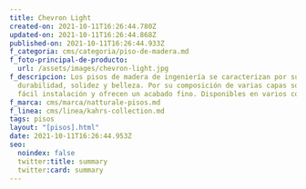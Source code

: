 ```yaml
---
title: Chevron Light
created-on: 2021-10-11T16:26:44.780Z
updated-on: 2021-10-11T16:26:44.868Z
published-on: 2021-10-11T16:26:44.933Z
f_categoria: cms/categoria/piso-de-madera.md
f_foto-principal-de-producto:
  url: /assets/images/chevron-light.jpg
f_descripcion: Los pisos de madera de ingeniería se caracterizan por su
  durabilidad, solidez y belleza. Por su composición de varias capas son de
  fácil instalación y ofrecen un acabado fino. Disponibles en varios colores.
f_marca: cms/marca/natturale-pisos.md
f_linea: cms/linea/kahrs-collection.md
tags: pisos
layout: "[pisos].html"
date: 2021-10-11T16:26:44.953Z
seo:
  noindex: false
  twitter:title: summary
  twitter:card: summary
---
```

